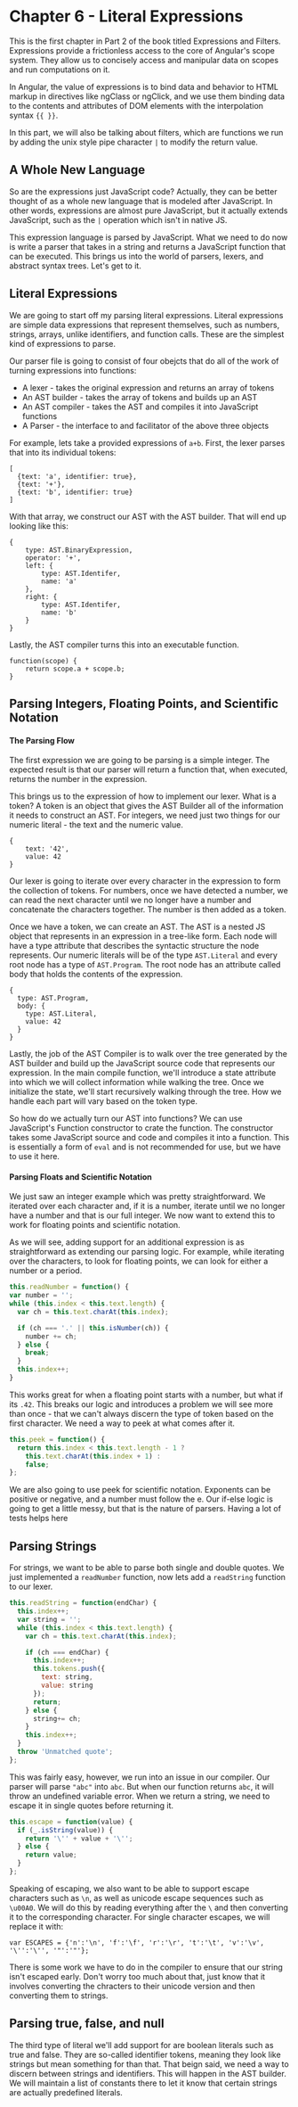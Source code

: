 # Chapter 6 - Literal Expressions

This is the first chapter in Part 2 of the book titled Expressions and Filters. Expressions provide a frictionless access to the core of Angular's scope system. They allow us to concisely access and manipular data on scopes and run computations on it.

In Angular, the value of expressions is to bind data and behavior to HTML markup in directives like ngClass or ngClick, and we use them binding data to the contents and attributes of DOM elements with the interpolation syntax `{{ }}`.

In this part, we will also be talking about filters, which are functions we run by adding the unix style pipe character `|` to modify the return value.

## A Whole New Language

So are the expressions just JavaScript code? Actually, they can be better thought of as a whole new language that is modeled after JavaScript. In other words, expressions are almost pure JavaScript, but it actually extends JavaScript, such as the `|` operation which isn't in native JS.

This expression language is parsed by JavaScript. What we need to do now is write a parser that takes in a string and returns a JavaScript function that can be executed. This brings us into the world of parsers, lexers, and abstract syntax trees. Let's get to it.

## Literal Expressions

We are going to start off my parsing literal expressions. Literal expressions are simple data expressions that represent themselves, such as numbers, strings, arrays, unlike identifiers, and function calls. These are the simplest kind of expressions to parse.

Our parser file is going to consist of four obejcts that do all of the work of turning expressions into functions:

* A lexer - takes the original expression and returns an array of tokens
* An AST builder - takes the array of tokens and builds up an AST
* An AST compiler - takes the AST and compiles it into JavaScript functions
* A Parser - the interface to and facilitator of the above three objects

For example, lets take a provided expressions of `a+b`. First, the lexer parses that into its individual tokens:

```text
[
  {text: 'a', identifier: true},
  {text: '+'},
  {text: 'b', identifier: true}
]
```

With that array, we construct our AST with the AST builder. That will end up looking like this:

```text
{
    type: AST.BinaryExpression,
    operator: '+',
    left: {
        type: AST.Identifer,
        name: 'a'
    },
    right: {
        type: AST.Identifer,
        name: 'b'
    }
}
```

Lastly, the AST compiler turns this into an executable function.

```text
function(scope) {
    return scope.a + scope.b;
}
```

## Parsing Integers, Floating Points, and Scientific Notation

#### The Parsing Flow

The first expression we are going to be parsing is a simple integer. The expected result is that our parser will return a function that, when executed, returns the number in the expression.

This brings us to the expression of how to implement our lexer. What is a token? A token is an object that gives the AST Builder all of the information it needs to construct an AST. For integers, we need just two things for our numeric literal - the text and the numeric value.

```text
{
    text: '42',
    value: 42
}
```

Our lexer is going to iterate over every character in the expression to form the collection of tokens. For numbers, once we have detected a number, we can read the next character until we no longer have a number and concatenate the characters together. The number is then added as a token.

Once we have a token, we can create an AST. The AST is a nested JS object that represents in an expression in a tree-like form. Each node will have a type attribute that describes the syntactic structure the node represents. Our numeric literals will be of the type `AST.Literal` and every root node has a type of `AST.Program`. The root node has an attribute called body that holds the contents of the expression.

```text
{
  type: AST.Program,
  body: {
    type: AST.Literal,
    value: 42
  }
}
```

Lastly, the job of the AST Compiler is to walk over the tree generated by the AST builder and build up the JavaScript source code that represents our expression. In the main compile function, we'll introduce a state attribute into which we will collect information while walking the tree. Once we initialize the state, we'll start recursively walking through the tree. How we handle each part will vary based on the token type.

So how do we actually turn our AST into functions? We can use JavaScript's Function constructor to crate the function. The constructor takes some JavaScript source and code and compiles it into a function. This is essentially a form of `eval` and is not recommended for use, but we have to use it here.

#### Parsing Floats and Scientific Notation

We just saw an integer example which was pretty straightforward. We iterated over each character and, if it is a number, iterate until we no longer have a number and that is our full integer. We now want to extend this to work for floating points and scientific notation.

As we will see, adding support for an additional expression is as straightforward as extending our parsing logic. For example, while iterating over the characters, to look for floating points, we can look for either a number or a period.

```js
this.readNumber = function() {
var number = '';
while (this.index < this.text.length) {
  var ch = this.text.charAt(this.index);

  if (ch === '.' || this.isNumber(ch)) {
    number += ch;
  } else {
    break;
  }
  this.index++;
}
```

This works great for when a floating point starts with a number, but what if its `.42`. This breaks our logic and introduces a problem we will see more than once - that we can't always discern the type of token based on the first character. We need a way to peek at what comes after it.

```js
this.peek = function() {
  return this.index < this.text.length - 1 ?
    this.text.charAt(this.index + 1) :
    false;
};
```

We are also going to use peek for scientific notation. Exponents can be positive or negative, and a number must follow the e. Our if-else logic is going to get a little messy, but that is the nature of parsers. Having a lot of tests helps here

## Parsing Strings

For strings, we want to be able to parse both single and double quotes. We just implemented a `readNumber` function, now lets add a `readString` function to our lexer.

```js
this.readString = function(endChar) {
  this.index++;
  var string = '';
  while (this.index < this.text.length) {
    var ch = this.text.charAt(this.index);

    if (ch === endChar) {
      this.index++;
      this.tokens.push({
        text: string,
        value: string
      });
      return;
    } else {
      string+= ch;
    }
    this.index++;
  }
  throw 'Unmatched quote';
};
```

This was fairly easy, however, we run into an issue in our compiler. Our parser will parse `"abc"` into `abc`. But when our function returns `abc`, it will throw an undefined variable error. When we return a string, we need to escape it in single quotes before returning it.

```js
this.escape = function(value) {
  if (_.isString(value)) {
    return '\'' + value + '\'';
  } else {
    return value;
  }
};
```

Speaking of escaping, we also want to be able to support escape characters such as `\n`, as well as unicode escape sequences such as `\u00A0`. We will do this by reading everything after the `\` and then converting it to the corresponding character. For single character escapes, we will replace it with:

```
var ESCAPES = {'n':'\n', 'f':'\f', 'r':'\r', 't':'\t', 'v':'\v', '\'':'\'', '"':'"'};
```

There is some work we have to do in the compiler to ensure that our string isn't escaped early. Don't worry too much about that, just know that it involves converting the chracters to their unicode version and then converting them to strings.

## Parsing true, false, and null

The third type of literal we'll add support for are boolean literals such as true and false. They are so-called identifier tokens, meaning they look like strings but mean something for than that. That beign said, we need a way to discern between strings and identifiers. This will happen in the AST builder. We will maintain a list of constants there to let it know that certain strings are actually predefined literals.
